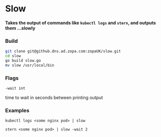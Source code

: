 # Slow

#### Takes the output of commands like `kubectl logs` and `stern`, and outputs them ...slowly

### Build

```sh
git clone git@github.dns.ad.zopa.com:zopaUK/slow.git
cd slow
go build slow.go
mv slow /usr/local/bin
```

### Flags
`-wait int`

time to wait in seconds between printing output

### Examples
`kubectl logs <some nginx pod> | slow`

`stern <some nginx pod> | slow -wait 2`
